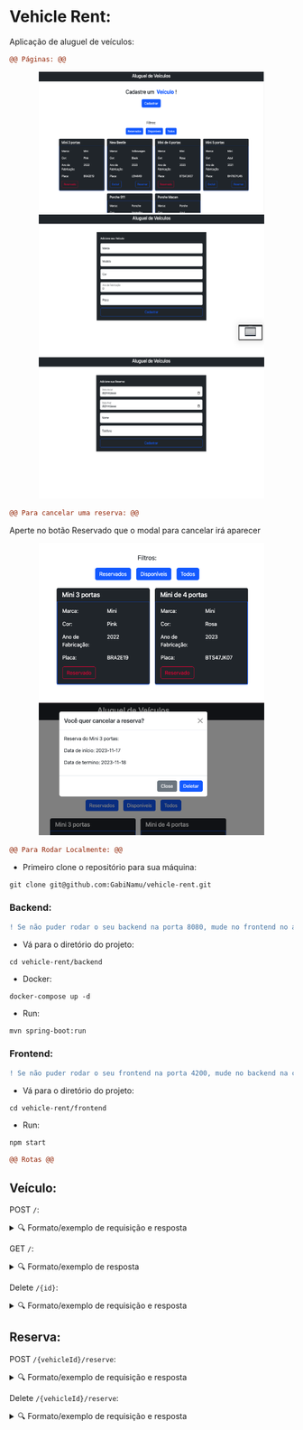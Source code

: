 # Vehicle Rent:
<p>Aplicação de aluguel de veículos:</p>

```diff
@@ Páginas: @@
```
<div align="center" display="flex">
    <img src="./frontend/src/assets/home.png" alt="home" width="400px" height="250px">
    <img src="./frontend/src/assets/addVehicle.png" alt="addVehicle" width="400px" height="250px">
    <img src="./frontend/src/assets/addReserve.png" alt="addReserve" width="400px" height="250px">
</div>

```diff
@@ Para cancelar uma reserva: @@
```
<p>Aperte no botão Reservado que o modal para cancelar irá aparecer</p>
<div align="center">
<img src="./frontend/src/assets/removeReserve.png" alt="removeReserve" width="400px heigth="250px"">
<img src="./frontend/src/assets/modal.png" alt="modal" width="400px" heigth="250px">
</div>


```diff
@@ Para Rodar Localmente: @@
```
- Primeiro clone o repositório para sua máquina:

```
git clone git@github.com:GabiNamu/vehicle-rent.git
```

### Backend:
```diff
! Se não puder rodar o seu backend na porta 8080, mude no frontend no arquivo vehicle.service.ts a variável apiUrl para a porta que você irá usar
```
- Vá para o diretório do projeto:
```
cd vehicle-rent/backend
```
- Docker:
```
docker-compose up -d
```
- Run:
```
mvn spring-boot:run
```
### Frontend:
```diff
! Se não puder rodar o seu frontend na porta 4200, mude no backend na classe CorsConfiguration para a porta que você irá usar
```
- Vá para o diretório do projeto:
```
cd vehicle-rent/frontend
```
- Run:
```
npm start
```

```diff
@@ Rotas @@
```
Veículo:
  -------------
  
POST `/`:
<details>
  <summary>🔍 Formato/exemplo de requisição e resposta</summary><br />

Exemplo de requisição na rota POST `/`:

```json
{
  "model": "New Beetle",
  "brand": "Volkswagen",
  "color": "black",
  "manufacturing_year": 2020,
  "license_plate": "BRA2E19"
}
```
Exemplo de resposta:
```json
{
  "message": "Veículo criado com sucesso!",
  "data": {
    "id": 1,
    "model": "New Beetle",
    "brand": "Volkswagen",
    "color": "black",
    "manufacturingYear": 2020,
    "licensePlate": "BRA2E19",
    "reserve": null
  }
}
```
</details>

GET `/`:
<details>
  <summary>🔍 Formato/exemplo de resposta</summary><br />

Exemplo de resposta para a rota GET `/`:

```json
[
  {
    "manufacturing_year": 2020,
    "license_plate": "BRA2E19",
    "id": 1,
    "model": "New Beetle",
    "brand": "Volkswagen",
    "color": "black",
    "reserve": null
  },
  {
    "manufacturing_year": 2022,
    "license_plate": "BRA3F24",
    "id": 2,
    "model": "New Beetle",
    "brand": "Volkswagen",
    "color": "white",
    "reserve": {
      "id": 1,
      "initialDate": "2023-11-25",
      "finalDate": "2023-11-27",
      "name": "Marcel",
      "phone": "73999874976"
    }
  }
]
```
</details>

Delete `/{id}`:
<details>
  <summary>🔍 Formato/exemplo de requisição e resposta</summary><br />

Exemplo de resposta para a rota Delete `/1` (supondo que exista um veículo com `id = 1`:

Exemplo de resposta:
```json
{
  "message": "Veículo removido com sucesso!",
  "data": null
}
```
</details>

Reserva:
  -------------

POST `/{vehicleId}/reserve`:
<details>
  <summary>🔍 Formato/exemplo de requisição e resposta</summary><br />

Exemplo de resposta para a rota Post `/2/reserve` (supondo que exista um veículo com `id = 2`:

```json
{
     "initial_date": "2023-11-25",
     "final_date": "2023-11-27",
     "name": "Marcelo",
     "phone": "73999874976"
  }
```
Exemplo de resposta:
```json
{
  "message": "Reserva criado com sucesso!",
  "data": {
    "id": 1,
    "initialDate": "2023-11-25",
    "finalDate": "2023-11-27",
    "name": "Marcelo",
    "phone": "73999874976"
  }
}
```
</details>

Delete `/{vehicleId}/reserve`:
<details>
  <summary>🔍 Formato/exemplo de requisição e resposta</summary><br />

Exemplo de resposta para a rota Delete `/2/reserve` (supondo que exista um veículo com `id = 2`:

Exemplo de resposta:
```json
{
  "message": "Reserva removido com sucesso!",
  "data": null
}
```



